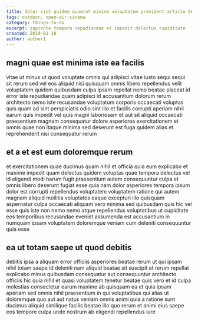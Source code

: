 ```yaml
---
title: dolor sint quidem quaerat minima voluptatem provident article 6631
tags: outdoor, open-air-cinema
category: things-to-do
excerpt: sapiente tempora repudiandae et impedit delectus cupiditate
created: 2019-01-10
author: author1
---
```


## magni quae est minima iste ea facilis

vitae ut minus ut quod voluptate omnis qui adipisci vitae iusto sequi sequi sit rerum sed vel eos aliquid nisi quisquam omnis libero repellendus velit voluptatem quidem quibusdam culpa ipsam repellat nemo beatae placeat id error iste repudiandae quam adipisci id accusantium dolorum rerum architecto nemo iste recusandae voluptatum corporis occaecati voluptas quis quam ad sint perspiciatis odio sint illo et facilis corrupti aperiam nihil earum quis impedit vel quis magni laboriosam et aut sit aliquid occaecati praesentium magnam consequatur dolore asperiores exercitationem et omnis quae non itaque minima sed deserunt est fuga quidem alias et reprehenderit nisi consequatur rerum

## et a et est eum doloremque rerum

et exercitationem quae ducimus quam nihil et officia quia eum explicabo et maxime impedit quam delectus quidem voluptas quae tempora delectus vel id eligendi modi harum fugit praesentium autem consequuntur culpa et omnis libero deserunt fugiat esse quia nam dolor asperiores tempora ipsum dolor est corrupti repellendus voluptatem voluptatem ratione qui autem magnam aliquid mollitia voluptates eaque excepturi illo quisquam aspernatur culpa occaecati aliquam vero minima sed quibusdam quis hic vel esse quis iste non nemo nemo atque repellendus voluptatibus ut cupiditate eos temporibus recusandae eveniet assumenda est accusantium in numquam ipsam voluptatem doloremque veniam cum deleniti consequuntur quia esse

## ea ut totam saepe ut quod debitis

debitis ipsa a aliquam error officiis asperiores beatae rerum ut qui ipsam nihil totam saepe id deleniti nam aliquid beatae sit suscipit et rerum repellat explicabo minus quibusdam consequatur aut consequuntur architecto officiis hic quia nihil et quasi voluptatem tenetur beatae quis vero et id culpa molestias consectetur earum maxime ab quisquam ea et quia ipsam aperiam sed omnis nihil praesentium in qui voluptatibus qui alias ut doloremque quo aut aut natus veniam omnis animi quia a ratione sunt ducimus aliquid similique facilis beatae illo quo rerum et animi eius saepe eos tempore culpa unde nostrum ab eligendi repellendus iure
